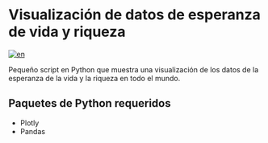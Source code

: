# Visualización de datos de esperanza de vida y riqueza

[![en](https://img.shields.io/badge/lang-en-blue.svg)](https://github.com/walgab/Data_visualization_lifespan_wealth)

Pequeño script en Python que muestra una visualización de los datos de la esperanza de la vida y la riqueza en todo el mundo.

## Paquetes de Python requeridos
- Plotly
- Pandas